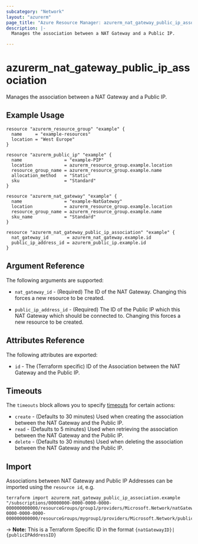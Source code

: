 ```yaml
---
subcategory: "Network"
layout: "azurerm"
page_title: "Azure Resource Manager: azurerm_nat_gateway_public_ip_association"
description: |-
  Manages the association between a NAT Gateway and a Public IP.

---
```


# azurerm_nat_gateway_public_ip_association

Manages the association between a NAT Gateway and a Public IP.

## Example Usage

```hcl
resource "azurerm_resource_group" "example" {
  name     = "example-resources"
  location = "West Europe"
}

resource "azurerm_public_ip" "example" {
  name                = "example-PIP"
  location            = azurerm_resource_group.example.location
  resource_group_name = azurerm_resource_group.example.name
  allocation_method   = "Static"
  sku                 = "Standard"
}

resource "azurerm_nat_gateway" "example" {
  name                = "example-NatGateway"
  location            = azurerm_resource_group.example.location
  resource_group_name = azurerm_resource_group.example.name
  sku_name            = "Standard"
}

resource "azurerm_nat_gateway_public_ip_association" "example" {
  nat_gateway_id       = azurerm_nat_gateway.example.id
  public_ip_address_id = azurerm_public_ip.example.id
}
```

## Argument Reference

The following arguments are supported:

* `nat_gateway_id` - (Required) The ID of the NAT Gateway. Changing this forces a new resource to be created.

* `public_ip_address_id` - (Required) The ID of the Public IP which this NAT Gateway which should be connected to. Changing this forces a new resource to be created.

## Attributes Reference

The following attributes are exported:

* `id` - The (Terraform specific) ID of the Association between the NAT Gateway and the Public IP.

## Timeouts

The `timeouts` block allows you to specify [timeouts](https://www.terraform.io/docs/configuration/resources.html#timeouts) for certain actions:

* `create` - (Defaults to 30 minutes) Used when creating the association between the NAT Gateway and the Public IP.
* `read` - (Defaults to 5 minutes) Used when retrieving the association between the NAT Gateway and the Public IP.
* `delete` - (Defaults to 30 minutes) Used when deleting the association between the NAT Gateway and the Public IP.

## Import

Associations between NAT Gateway and Public IP Addresses can be imported using the `resource id`, e.g.

```shell
terraform import azurerm_nat_gateway_public_ip_association.example "/subscriptions/00000000-0000-0000-0000-000000000000/resourceGroups/group1/providers/Microsoft.Network/natGateways/gateway1|/subscriptions/00000000-0000-0000-0000-000000000000/resourceGroups/mygroup1/providers/Microsoft.Network/publicIPAddresses/myPublicIpAddress1"
```

-> **Note:** This is a Terraform Specific ID in the format `{natGatewayID}|{publicIPAddressID}`
